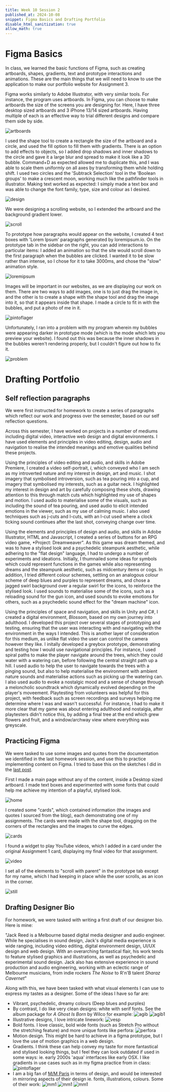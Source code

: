 ```yaml
---
title: Week 10 Session 2
published_at: 2024-10-08
snippet: Figma Basics and Drafting Portfolio
disable_html_sanitization: true
allow_math: true
---
```


# Figma Basics

In class, we learned the basic functions of Figma, such as creating artboards, shapes, gradients, text and prototype interactions and animations. These are the main things that we will need to know to use the application to make our portfolio website for Assignment 3. 

Figma works similarly to Adobe Illustrator, with very similar tools. For instance, the program uses artboards. In Figma, you can choose to make artboards the size of the screens you are designing for. Here, I have three desktop sized artboards and 3 iPhone 13/14 sized artboards. Having multiple of each is an effective way to trial different designs and compare them side by side.

![artboards](/w10s2/1.png)

I used the shape tool to create a rectangle the size of the artboard and a circle, and used the fill option to fill them with gradients. There is an option to add effects to objects, so I added drop shadows and inner shadows to the circle and gave it a large blur and spread to make it look like a 3D bubble. Command+D as expected allowed me to duplicate this, and I was able to scale them uniformly on all axes by transforming them while holding shift. I used two circles and the 'Subtrack Selection' tool in the 'Boolean groups' to make a crescent moon, working much like the pathfinder tools in illustrator. Making text worked as expected: I simply made a text box and was able to change the font family, type, size and colour as I desired.

![design](/w10s2/2.png)

We were designing a scrolling website, so I extended the artboard and the background gradient lower.

![scroll](/w10s2/3.png)

To prototype how paragraphs would appear on the website, I created 4 text boxes with 'Lorem Ipsum' paragraphs generated by loremipsum.io. On the prototype tab in the sidebar on the right, you can add interactions to particular items: I added an animation so that the site would scroll down to the first paragraph when the bubbles are clicked. I wanted it to be slow rather than intense, so I chose for it to take 3000ms, and chose the "slow" animation style. 

![loremipsum](/w10s2/4.png)

Images will be important in our websites, as we are displaying our work on them. There are two ways to add images, one is to just drag the image in, and the other is to create a shape with the shape tool and drag the image into it, so that it appears inside that shape. I made a circle to fit in with the bubbles, and put a photo of me in it.

![pintoflager](/w10s2/6.png)

Unfortunately, I ran into a problem with my program wherein my bubbles were appearing darker in prototype mode (which is the mode which lets you preview your website). I found out this was because the inner shadows in the bubbles weren't rendering properly, but I couldn't figure out how to fix it.

![problem](/w10s2/5.png)

# Drafting Portfolio

## Self reflection paragraphs

We were first instructed for homework to create a series of paragraphs which reflect our work and progress over the semester, based on our self reflection questions.

Across this semester, I have worked on projects in a number of mediums including digital video, interactive web design and digital environments. I have used elements and principles in video editing, design, audio and navigation to realise the intended meanings and emotive qualities behind these projects. 

Using the principles of video editing and audio, and skills in Adobe Premiere, I created a video self-portrait, *i*, which conveyed who I am sech as my introverted nature and my interest in design, art and music. I shot imagery that symbolised introversion, such as tea pouring into a cup, and imagery that symbolised my interests, such as a guitar neck. I highlighted my interest in design and art by carefully composing these shots, drawing attention to this through match cuts which highlighted my use of shapes and motion. I used audio to materialise some of the visuals, such as including the sound of tea pouring, and used audio to elicit intended emotions in the viewer, such as my use of calming music. I also used techniques such as j-cuts and l-cuts, with an l-cut used where a clock ticking sound continues after the last shot, conveying change over time.

Using the elements and principles of design and audio, and skills in Adobe Illustrator, HTML and Javascript, I created a series of buttons for an RPG video game, *Project: Dreamweaver". As this game was dream themed, and was to have a stylised look and a psychedelic steampunk aesthetic, while adhering to the "flat design" language, I had to undergo a number of experiments and ideations. Initially, I thumnailed some ideas for symbols which could represent functions in the games while also representing dreams and the steampunk aesthetic, such as midcentury items or cogs. In addition, I tried different colour schemes, settling on an analogous colour scheme of deep blues and purples to represent dreams, and chose a jagged swirl background over a regular swirl for the icons, to reinforce the stylised look. I used sounds to materialise some of the icons, such as a reloading sound for the gun icon, and used sounds to evoke emotions for others, such as a psychedelic sound effect for the "dream machine" icon.

Using the principles of space and navigation, and skills in Unity and C#, I created a digital environment, *Blossom*, based on my own journey into adulthood. I developed this project over several stages of prototyping and testing, ensuring that the user was interacting with and navigating with the environment in the ways I intended. This is another layer of consideration for this medium, as unlike flat video the user can control the camera however they like. I initally developed a greybox prototype, demonstrating and testing how I would use navigational principles. For instance, I used   spiral paths to make the player navigate around the trees, which they could water with a watering can, before following the central straight path up a hill. I used audio to help the user to navigate towards the trees with a pinging sound, but also to help materialise the environment with ambient nature sounds and materialise actions such as picking up the watering can. I also used audio to evoke a nostalgic mood and a sense of change through a meloncholic soundtrack which dynamically evolved depending on the player's moveement. Playtesting from volunteers was helpful for this project, with feedback such as screen recordings and surveys helping me determine where I was and wasn't successful. For instance, I had to make it more clear that my game was about entering adulthood and nostalgia, after playtesters didn't notice this, by adding a final tree at the end which grew flowers and fruit, and a window/archway view where everything was greyscale. 

## Practicing Figma

We were tasked to use some images and quotes from the documentation we identified in the last homework session, and use this to practice implementing content on Figma. I tried to base this on the sketches I did in the [last post](https://jackreed050-dms1-blog-55.deno.dev/w10s1). 

First I made a main page without any of the content, inside a Desktop sized artboard. I made text boxes and experimented with some fonts that could help me achieve my intention of a playful, stylised look. 

![home](/w10s2/7.png)

I created some "cards", which contained information (the images and quotes I sourced from the blog), each demonstrating one of my assignments. The cards were made with the shape tool, dragging on the corners of the rectangles and the images to curve the edges.

![cards](/w10s2/8.png)

I found a widget to play YouTube videos, which I added in a card under the original Assignment 1 card, displaying my final video for that assignment.

![video](/w10s2/9.png)

I set all of the elements to "scroll with parent" in the prototype tab except for my name, which I had keeping in place while the user scrolls, as an icon in the corner. 

![still](/w10s2/10.png)

## Drafting Designer Bio

For homework, we were tasked with writing a first draft of our designer bio. Here is mine:

"Jack Reed is a Melbourne based digital media designer and audio engineer. While he specialises in sound design, Jack's digital media experience is wide ranging, including video editing, digital environment design, UI/UX design and web design. With an overarching fantastical flair, his work tends to feature stylised graphics and illustrations, as well as psychedelic and experimental sound design. Jack also has extensive experience in sound production and audio engineering, working with an eclectic range of Melbourne musicians, from indie rockers *The Noise* to R'n'B talent *Sharaz Cavernet*"

Along with this, we have been tasked with what visual elements I can use to express my tastes as a designer. Some of the ideas I have so far are:

* Vibrant, psychedelic, dreamy colours (Deep blues and purples)
* By contrast, I do like very clean designs: white with serif fonts. See the album package for *A Ghost Is Born* by Wilco for example:
![agib](https://www.google.com/url?sa=i&url=https%3A%2F%2Fen.wikipedia.org%2Fwiki%2FA_Ghost_Is_Born&psig=AOvVaw2SrKhNk7gSaq03IACRR4ku&ust=1728484404063000&source=images&cd=vfe&opi=89978449&ved=0CBQQjRxqFwoTCOjp06iA_4gDFQAAAAAdAAAAABAE)
![agib1](https://i0.wp.com/dnadel.com/wp-content/uploads/2004/07/5889-max.jpg)
* Illustrative designs, I love intricate linework: 
![vesp](https://upload.wikimedia.org/wikipedia/en/thumb/1/14/Bj%C3%B6rk_-_Vespertine_album_cover.png/220px-Bj%C3%B6rk_-_Vespertine_album_cover.png)
* Bold fonts. I love classic, bold wide fonts (such as Stretch Pro without the stretching feature) and more unique fonts like perfora:
![perfora](https://cdn.myfonts.net/cdn-cgi/image/width=417,height=208,fit=contain,format=auto/images/pim/10004/61Ir8CpPcQ9Q0pDouGgmV61g_0c9fdb23af352631707ba4d2e0fc3c50.png)
* Motion design. This might be hard to achieve in a figma prototype, but I love the use of motion graphics in a web design.
* Gradients. I think these can help convey my taste for more fantastical and stylised looking things, but I feel they can look outdated if used in some ways: ie. early 2000s 'aqua' interfaces like early OSX. I like gradients in use cases such as in my figma practice from in class:
![pintoflager](/w10s2/6.png)
* I am a big fan of [M/M Paris](https://www.instagram.com/mmparisdotcom) in terms of design, and would be interested in mirroring aspects of their design ie. fonts, illustrations, colours. Some of their work:
![mm1](https://encrypted-tbn0.gstatic.com/images?q=tbn:ANd9GcQ3khV42l58S9MQd99AwfgyY2-y7i4IaWd2CQ&s) 
![mm1](https://i0.wp.com/tokyotypedirectorsclub.org/wp-content/uploads/2020/02/05_Non-members-Prize_a-1.jpg?fit=1022%2C1500&ssl=1) 
![mm1](https://media.hero-magazine.com/wp-content/uploads/2020/10/14105034/M2M_Sarah-Morris_Strange-Magic.jpg) 






